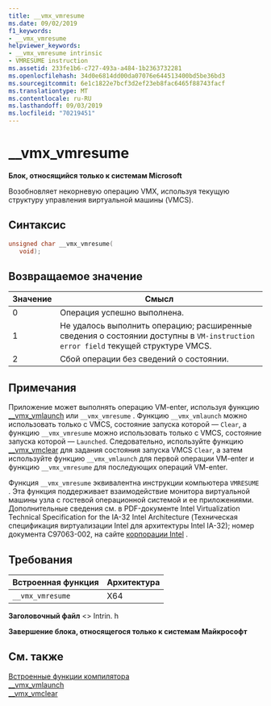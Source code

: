```yaml
---
title: __vmx_vmresume
ms.date: 09/02/2019
f1_keywords:
- __vmx_vmresume
helpviewer_keywords:
- __vmx_vmresume intrinsic
- VMRESUME instruction
ms.assetid: 233fe1b6-c727-493a-a484-1b2363732281
ms.openlocfilehash: 34d0e6814dd00da07076e644513400bd5be36bd3
ms.sourcegitcommit: 6e1c1822e7bcf3d2ef23eb8fac6465f88743facf
ms.translationtype: MT
ms.contentlocale: ru-RU
ms.lasthandoff: 09/03/2019
ms.locfileid: "70219451"
---
```

# <a name="__vmx_vmresume"></a>__vmx_vmresume

**Блок, относящийся только к системам Microsoft**

Возобновляет некорневую операцию VMX, используя текущую структуру управления виртуальной машины (VMCS).

## <a name="syntax"></a>Синтаксис

```C
unsigned char __vmx_vmresume(
   void);
```

## <a name="return-value"></a>Возвращаемое значение

|Значение|Смысл|
|-----------|-------------|
|0|Операция успешно выполнена.|
|1|Не удалось выполнить операцию; расширенные сведения о состоянии доступны в `VM-instruction error field` текущей структуре VMCS.|
|2|Сбой операции без сведений о состоянии.|

## <a name="remarks"></a>Примечания

Приложение может выполнять операцию VM-enter, используя функцию [__vmx_vmlaunch](../intrinsics/vmx-vmlaunch.md) или `__vmx_vmresume` . Функцию `__vmx_vmlaunch` можно использовать только с VMCS, состояние запуска которой — `Clear`, а функцию `__vmx_vmresume` можно использовать только с VMCS, состояние запуска которой — `Launched`. Следовательно, используйте функцию [__vmx_vmclear](../intrinsics/vmx-vmclear.md) для задания состояния запуска VMCS `Clear`, а затем используйте функцию `__vmx_vmlaunch` для первой операции VM-enter и функцию `__vmx_vmresume` для последующих операций VM-enter.

Функция `__vmx_vmresume` эквивалентна инструкции компьютера `VMRESUME` . Эта функция поддерживает взаимодействие монитора виртуальной машины узла с гостевой операционной системой и ее приложениями. Дополнительные сведения см. в PDF-документе Intel Virtualization Technical Specification for the IA-32 Intel Architecture (Техническая спецификация виртуализации Intel для архитектуры Intel IA-32); номер документа C97063-002, на сайте [корпорации Intel](https://software.intel.com/articles/intel-sdm) .

## <a name="requirements"></a>Требования

|Встроенная функция|Архитектура|
|---------------|------------------|
|`__vmx_vmresume`|X64|

**Заголовочный файл** \<> Intrin. h

**Завершение блока, относящегося только к системам Майкрософт**

## <a name="see-also"></a>См. также

[Встроенные функции компилятора](../intrinsics/compiler-intrinsics.md)\
[__vmx_vmlaunch](../intrinsics/vmx-vmlaunch.md)\
[__vmx_vmclear](../intrinsics/vmx-vmclear.md)
